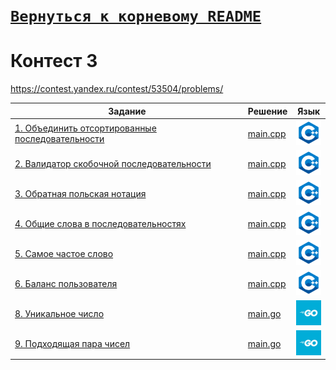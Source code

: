 # [__```Вернуться к корневому README```__](https://github.com/MaximKanevskiy/CFUV/blob/main/README.md)
# Контест 3
https://contest.yandex.ru/contest/53504/problems/

| Задание | Решение | Язык |
| --- | --- | --- |
| [1. Объединить отсортированные последовательности](https://contest.yandex.ru/contest/53504/problems/1/) | [main.cpp](https://github.com/MaximKanevskiy/CFUV/blob/main/contest_03/01/main.cpp) | [<img src="https://github.com/MaximKanevskiy/CFUV/blob/main/img/cpp.png" width="40"/>]() |
| [2. Валидатор скобочной последовательности](https://contest.yandex.ru/contest/53504/problems/2/) | [main.cpp](https://github.com/MaximKanevskiy/CFUV/blob/main/contest_03/02/main.cpp) | [<img src="https://github.com/MaximKanevskiy/CFUV/blob/main/img/cpp.png" width="40"/>]() |
| [3. Обратная польская нотация](https://contest.yandex.ru/contest/53504/problems/3/) | [main.cpp](https://github.com/MaximKanevskiy/CFUV/blob/main/contest_03/03/main.cpp) | [<img src="https://github.com/MaximKanevskiy/CFUV/blob/main/img/cpp.png" width="40"/>]() |
| [4. Общие слова в последовательностях](https://contest.yandex.ru/contest/53504/problems/4/) | [main.cpp](https://github.com/MaximKanevskiy/CFUV/blob/main/contest_03/04/main.cpp) | [<img src="https://github.com/MaximKanevskiy/CFUV/blob/main/img/cpp.png" width="40"/>]() |
| [5. Самое частое слово](https://contest.yandex.ru/contest/53504/problems/5/) | [main.cpp](https://github.com/MaximKanevskiy/CFUV/blob/main/contest_03/05/main.cpp) | [<img src="https://github.com/MaximKanevskiy/CFUV/blob/main/img/cpp.png" width="40"/>]() |
| [6. Баланс пользователя](https://contest.yandex.ru/contest/53504/problems/6/) | [main.cpp](https://github.com/MaximKanevskiy/CFUV/blob/main/contest_03/06/main.cpp) | [<img src="https://github.com/MaximKanevskiy/CFUV/blob/main/img/cpp.png" width="40"/>]() |
| [8. Уникальное число](https://contest.yandex.ru/contest/53504/problems/8/) | [main.go](https://github.com/MaximKanevskiy/CFUV/blob/main/contest_03/08/main.go) | [<img src="https://github.com/MaximKanevskiy/CFUV/blob/main/img/go.jpg" width="40"/>]() |
| [9. Подходящая пара чисел](https://contest.yandex.ru/contest/53504/problems/9/) | [main.go](https://github.com/MaximKanevskiy/CFUV/blob/main/contest_03/09/main.go) | [<img src="https://github.com/MaximKanevskiy/CFUV/blob/main/img/go.jpg" width="40"/>]() |
